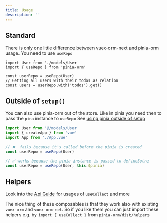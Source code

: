 ```yaml
---
title: Usage
description: ''
---
```


## Standard

There is only one little difference between vuex-orm-next and pinia-orm usage. You need to use ``useRepo``

  ```js{}
  import User from './models/User'
  import { useRepo } from 'pinia-orm'

  const userRepo = useRepo(User)
  // Getting all users with their todos as relation
  const users = userRepo.with('todos').get()
  ```
## Outside of `setup()`

You can also use pinia-orm out of the store. Like in pinia you need then to pass the `pina` instance to `useRepo`
See [using pinia outside of setup](https://pinia.vuejs.org/ssr/#using-the-store-outside-of-setup)

```js
import User from '@/models/User'
import { createApp } from 'vue'
import App from './App.vue'

// ❌  fails because it's called before the pinia is created
const userRepo = useRepo(User)

// ✅ works because the pinia instance is passed to defineSotre
const userRepo = useRepo(User, this.$pinia)
```

## Helpers

Look into the [Api Guide](../../api/composables/helpers/use-collect) for usages of `useCollect` and more

The nice thing of these composables is that they work also with existing `vuex-orm` and `vuex-orm-net`. So if you like them
you can just import these helpers e.g. by `import { useCollect }` from `pinia-orm/dist/helpers`
